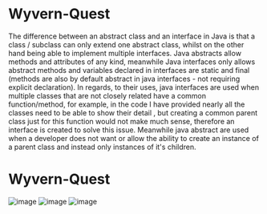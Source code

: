 # Wyvern-Quest

The difference between an abstract class and an interface in Java is that a class / subclass can only extend one abstract class, whilst on the other hand being able to implement multiple interfaces.
Java abstracts allow methods and attributes of any kind, meanwhile Java interfaces only allows abstract methods and variables declared in interfaces are static and final (methods are also by default abstract in java interfaces - not requiring explicit declaration). In regards, to their uses, java interfaces are used when multiple classes that are not closely related have a common function/method, for example, in the code I have provided nearly all the classes need to be able to show their detail , but creating a common parent class just for this function would not make much sense, therefore an interface is created to solve this issue. Meanwhile java abstract are used when a developer does not want or allow the ability to create an instance of a parent class and instead only instances of it's children.

# Wyvern-Quest
![image](https://github.com/J0hn-J0hnson/Wyvern-Quest/assets/91310490/d089b295-7118-4efb-bf72-34b4b945fb91)
![image](https://github.com/J0hn-J0hnson/Wyvern-Quest/assets/91310490/1625eab4-7fd8-48e3-8d27-bed289025f58)
![image](https://github.com/J0hn-J0hnson/Wyvern-Quest/assets/91310490/dca0edd7-d91f-429f-82ae-d589509d57d2)


